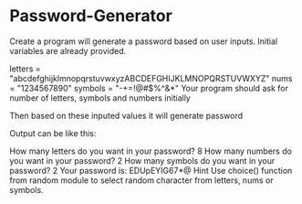 # Password-Generator
Create a program will generate a password based on user inputs. Initial variables are already provided.

letters = "abcdefghijklmnopqrstuvwxyzABCDEFGHIJKLMNOPQRSTUVWXYZ"
nums = "1234567890"
symbols = "-+=!@#$%^&*"
Your program should ask for number of letters, symbols and numbers initially

Then based on these inputed values it will generate password

Output can be like this:

How many letters do you want in your password? 8
How many numbers do you want in your password? 2
How many symbols do you want in your password? 2
Your password is: EDUpEYIG67*@
Hint
Use choice() function from random module to select random character from letters, nums or symbols.
